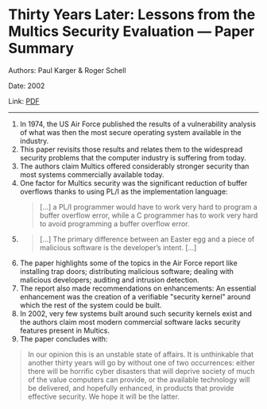 # Thirty Years Later: Lessons from the Multics Security Evaluation — Paper Summary


Authors: Paul Karger & Roger Schell

Date: 2002

Link: [PDF](https://www.acsac.org/2002/papers/classic-multics.pdf)

-----

1. In 1974, the US Air Force published the results of a vulnerability analysis of what was then the most secure operating system available in the industry.
2. This paper revisits those results and relates them to the widespread security problems that the computer industry is suffering from today.
3. The authors claim Multics offered considerably stronger security than most systems commercially available today.
4. One factor for Multics security was the significant reduction of buffer overflows thanks to using PL/I as the implementation language:
    > […] a PL/I programmer would have to work very hard to program a buffer overflow error, while a C programmer has to work very hard to avoid programming a buffer overflow error.
6. > […] The primary difference between an Easter egg and a piece of malicious software is the developer’s intent. […]
7. The paper highlights some of the topics in the Air Force report like installing trap doors; distributing malicious software; dealing with malicious developers; auditing and intrusion detection.
8. The report also made recommendations on enhancements: An essential enhancement was the creation of a verifiable "security kernel" around which the rest of the system could be built.
9. In 2002, very few systems built around such security kernels exist and the authors claim most modern commercial software lacks security features present in Multics.
10. The paper concludes with:
> In our opinion this is an unstable state of affairs. It is unthinkable that another thirty years will go by without one of two occurrences: either there will be horrific cyber disasters that will deprive society of much of the value computers can provide, or the available technology will be delivered, and hopefully enhanced, in products that provide effective security. We hope it will be the latter.  